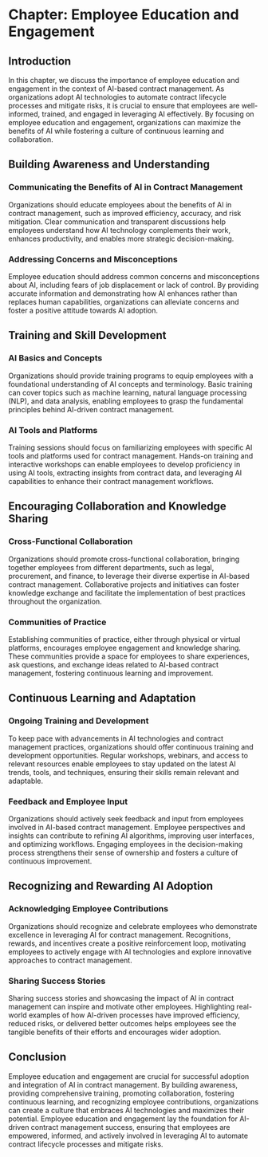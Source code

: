 Chapter: Employee Education and Engagement
==========================================

Introduction
------------

In this chapter, we discuss the importance of employee education and engagement in the context of AI-based contract management. As organizations adopt AI technologies to automate contract lifecycle processes and mitigate risks, it is crucial to ensure that employees are well-informed, trained, and engaged in leveraging AI effectively. By focusing on employee education and engagement, organizations can maximize the benefits of AI while fostering a culture of continuous learning and collaboration.

Building Awareness and Understanding
------------------------------------

### Communicating the Benefits of AI in Contract Management

Organizations should educate employees about the benefits of AI in contract management, such as improved efficiency, accuracy, and risk mitigation. Clear communication and transparent discussions help employees understand how AI technology complements their work, enhances productivity, and enables more strategic decision-making.

### Addressing Concerns and Misconceptions

Employee education should address common concerns and misconceptions about AI, including fears of job displacement or lack of control. By providing accurate information and demonstrating how AI enhances rather than replaces human capabilities, organizations can alleviate concerns and foster a positive attitude towards AI adoption.

Training and Skill Development
------------------------------

### AI Basics and Concepts

Organizations should provide training programs to equip employees with a foundational understanding of AI concepts and terminology. Basic training can cover topics such as machine learning, natural language processing (NLP), and data analysis, enabling employees to grasp the fundamental principles behind AI-driven contract management.

### AI Tools and Platforms

Training sessions should focus on familiarizing employees with specific AI tools and platforms used for contract management. Hands-on training and interactive workshops can enable employees to develop proficiency in using AI tools, extracting insights from contract data, and leveraging AI capabilities to enhance their contract management workflows.

Encouraging Collaboration and Knowledge Sharing
-----------------------------------------------

### Cross-Functional Collaboration

Organizations should promote cross-functional collaboration, bringing together employees from different departments, such as legal, procurement, and finance, to leverage their diverse expertise in AI-based contract management. Collaborative projects and initiatives can foster knowledge exchange and facilitate the implementation of best practices throughout the organization.

### Communities of Practice

Establishing communities of practice, either through physical or virtual platforms, encourages employee engagement and knowledge sharing. These communities provide a space for employees to share experiences, ask questions, and exchange ideas related to AI-based contract management, fostering continuous learning and improvement.

Continuous Learning and Adaptation
----------------------------------

### Ongoing Training and Development

To keep pace with advancements in AI technologies and contract management practices, organizations should offer continuous training and development opportunities. Regular workshops, webinars, and access to relevant resources enable employees to stay updated on the latest AI trends, tools, and techniques, ensuring their skills remain relevant and adaptable.

### Feedback and Employee Input

Organizations should actively seek feedback and input from employees involved in AI-based contract management. Employee perspectives and insights can contribute to refining AI algorithms, improving user interfaces, and optimizing workflows. Engaging employees in the decision-making process strengthens their sense of ownership and fosters a culture of continuous improvement.

Recognizing and Rewarding AI Adoption
-------------------------------------

### Acknowledging Employee Contributions

Organizations should recognize and celebrate employees who demonstrate excellence in leveraging AI for contract management. Recognitions, rewards, and incentives create a positive reinforcement loop, motivating employees to actively engage with AI technologies and explore innovative approaches to contract management.

### Sharing Success Stories

Sharing success stories and showcasing the impact of AI in contract management can inspire and motivate other employees. Highlighting real-world examples of how AI-driven processes have improved efficiency, reduced risks, or delivered better outcomes helps employees see the tangible benefits of their efforts and encourages wider adoption.

Conclusion
----------

Employee education and engagement are crucial for successful adoption and integration of AI in contract management. By building awareness, providing comprehensive training, promoting collaboration, fostering continuous learning, and recognizing employee contributions, organizations can create a culture that embraces AI technologies and maximizes their potential. Employee education and engagement lay the foundation for AI-driven contract management success, ensuring that employees are empowered, informed, and actively involved in leveraging AI to automate contract lifecycle processes and mitigate risks.
